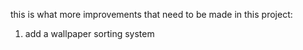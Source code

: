 this is what more improvements that need to be made in this project:
1. add a wallpaper sorting system
